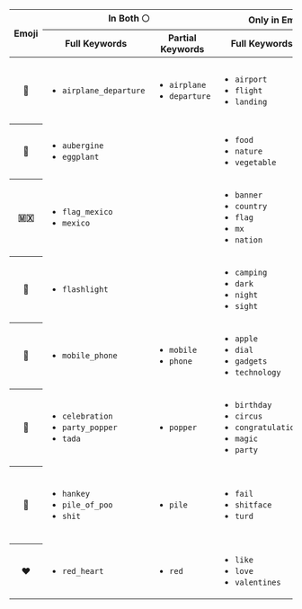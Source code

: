 <table>
  <thead>
    <tr>
      <th rowspan="2">Emoji</th>
      <th colspan="2">In Both 🌕</th>
      <th colspan="2">Only in Emojilib 🌗</th>
      <th colspan="2">Only in Emojipedia 🌓</th>
    </tr>
    <tr>
      <th>Full Keywords</th>
      <th>Partial Keywords</th>
      <th>Full Keywords</th>
      <th>Partial Keywords</th>
      <th>Full Keywords</th>
      <th>Partial Keywords</th>
    </tr>
  </thead>
  <tbody>
    <tr>
      <th>🛫</th>
      <td>
        <ul>
          <li><code>airplane_departure</code></li>
        </ul>
      </td>
      <td>
        <ul>
          <li><code>airplane</code></li>
          <li><code>departure</code></li>
        </ul>
      </td>
      <td>
        <ul>
          <li><code>airport</code></li>
          <li><code>flight</code></li>
          <li><code>landing</code></li>
        </ul>
      </td>
      <td>
        <ul>
        </ul>
      </td>
      <td>
        <ul>
          <li><code>aeroplane_taking_off</code></li>
          <li><code>airplane_taking_off</code></li>
          <li><code>flight_departure</code></li>
          <li><code>plane_taking_off</code></li>
        </ul>
      </td>
      <td>
        <ul>
          <li><code>aeroplane</code></li>
          <li><code>off</code></li>
          <li><code>plane</code></li>
          <li><code>taking</code></li>
        </ul>
      </td>
    </tr>
    <tr>
      <th>🍆</th>
      <td>
        <ul>
          <li><code>aubergine</code></li>
          <li><code>eggplant</code></li>
        </ul>
      </td>
      <td>
        <ul>
        </ul>
      </td>
      <td>
        <ul>
          <li><code>food</code></li>
          <li><code>nature</code></li>
          <li><code>vegetable</code></li>
        </ul>
      </td>
      <td>
        <ul>
        </ul>
      </td>
      <td>
        <ul>
          <li><code>phallic</code></li>
          <li><code>purple_vegetable</code></li>
        </ul>
      </td>
      <td>
        <ul>
          <li><code>purple</code></li>
        </ul>
      </td>
    </tr>
    <tr>
      <th>🇲🇽</th>
      <td>
        <ul>
          <li><code>flag_mexico</code></li>
          <li><code>mexico</code></li>
        </ul>
      </td>
      <td>
        <ul>
        </ul>
      </td>
      <td>
        <ul>
          <li><code>banner</code></li>
          <li><code>country</code></li>
          <li><code>flag</code></li>
          <li><code>mx</code></li>
          <li><code>nation</code></li>
        </ul>
      </td>
      <td>
        <ul>
        </ul>
      </td>
      <td>
        <ul>
          <li><code>flag_mx</code></li>
          <li><code>flag_of_mexico</code></li>
          <li><code>mexican_flag</code></li>
        </ul>
      </td>
      <td>
        <ul>
          <li><code>mexican</code></li>
        </ul>
      </td>
    </tr>
    <tr>
      <th>🔦</th>
      <td>
        <ul>
          <li><code>flashlight</code></li>
        </ul>
      </td>
      <td>
        <ul>
        </ul>
      </td>
      <td>
        <ul>
          <li><code>camping</code></li>
          <li><code>dark</code></li>
          <li><code>night</code></li>
          <li><code>sight</code></li>
        </ul>
      </td>
      <td>
        <ul>
        </ul>
      </td>
      <td>
        <ul>
          <li><code>electric_torch</code></li>
          <li><code>torch</code></li>
        </ul>
      </td>
      <td>
        <ul>
          <li><code>electric</code></li>
        </ul>
      </td>
    </tr>
    <tr>
      <th>📱</th>
      <td>
        <ul>
          <li><code>mobile_phone</code></li>
        </ul>
      </td>
      <td>
        <ul>
          <li><code>mobile</code></li>
          <li><code>phone</code></li>
        </ul>
      </td>
      <td>
        <ul>
          <li><code>apple</code></li>
          <li><code>dial</code></li>
          <li><code>gadgets</code></li>
          <li><code>technology</code></li>
        </ul>
      </td>
      <td>
        <ul>
        </ul>
      </td>
      <td>
        <ul>
          <li><code>cell_phone</code></li>
          <li><code>iphone</code></li>
          <li><code>smartphone</code></li>
        </ul>
      </td>
      <td>
        <ul>
          <li><code>cell</code></li>
        </ul>
      </td>
    </tr>
    <tr>
      <th>🎉</th>
      <td>
        <ul>
          <li><code>celebration</code></li>
          <li><code>party_popper</code></li>
          <li><code>tada</code></li>
        </ul>
      </td>
      <td>
        <ul>
          <li><code>popper</code></li>
        </ul>
      </td>
      <td>
        <ul>
          <li><code>birthday</code></li>
          <li><code>circus</code></li>
          <li><code>congratulations</code></li>
          <li><code>magic</code></li>
          <li><code>party</code></li>
        </ul>
      </td>
      <td>
        <ul>
        </ul>
      </td>
      <td>
        <ul>
          <li><code>party_hat</code></li>
        </ul>
      </td>
      <td>
        <ul>
          <li><code>hat</code></li>
        </ul>
      </td>
    </tr>
    <tr>
      <th>💩</th>
      <td>
        <ul>
          <li><code>hankey</code></li>
          <li><code>pile_of_poo</code></li>
          <li><code>shit</code></li>
        </ul>
      </td>
      <td>
        <ul>
          <li><code>pile</code></li>
        </ul>
      </td>
      <td>
        <ul>
          <li><code>fail</code></li>
          <li><code>shitface</code></li>
          <li><code>turd</code></li>
        </ul>
      </td>
      <td>
        <ul>
        </ul>
      </td>
      <td>
        <ul>
          <li><code>dog_dirt</code></li>
          <li><code>pile_of_poop</code></li>
          <li><code>poo</code></li>
          <li><code>poop</code></li>
          <li><code>smiling_poop</code></li>
        </ul>
      </td>
      <td>
        <ul>
          <li><code>dirt</code></li>
          <li><code>dog</code></li>
          <li><code>smiling</code></li>
        </ul>
      </td>
    </tr>
    <tr>
      <th>❤️</th>
      <td>
        <ul>
          <li><code>red_heart</code></li>
        </ul>
      </td>
      <td>
        <ul>
          <li><code>red</code></li>
        </ul>
      </td>
      <td>
        <ul>
          <li><code>like</code></li>
          <li><code>love</code></li>
          <li><code>valentines</code></li>
        </ul>
      </td>
      <td>
        <ul>
        </ul>
      </td>
      <td>
        <ul>
          <li><code>heart</code></li>
          <li><code>heavy_black_heart</code></li>
          <li><code>love_heart</code></li>
        </ul>
      </td>
      <td>
        <ul>
          <li><code>black</code></li>
          <li><code>heavy</code></li>
        </ul>
      </td>
    </tr>
  </tbody>
</table>
